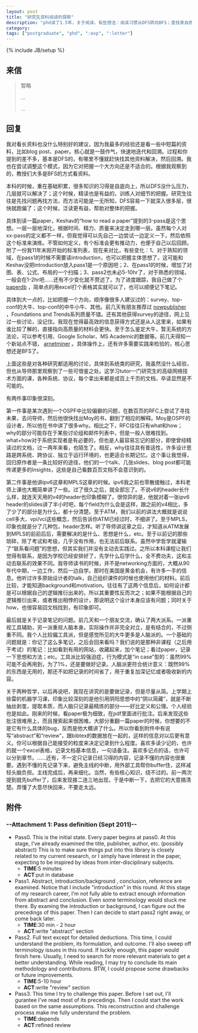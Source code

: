 ```yaml
---
layout: post
title: "研究生资料阅读的探索"
description: "phd读了1.5年，关于阅读，有些想法：阅读习惯从DFS转向BFS；查找来自原始作者的信息，避免传播损失；重视why而不是how；motivation比methodology更重要；联系和对比；扁平且简短的记录"
category: 
tags: ["postgraduate", "phd", ":exp", ":letter"]
---
```

{% include JB/setup %}

## 来信

> 暂略
>
> ...
>
> ...

## 回复

我对看长资料也没什么特别好的建议，因为我最多的经验还是看一些中短篇的资料，比如blog post、paper。核心就是一鼓作气，快速地迭代和回溯。过程和你提到的差不多，基本是DFS的，有哪里不懂就赶快找其他资料解决，然后回溯。我也在尝试调整这个模式，因为它对把握一个大方向还是不适合的。根据我观察到的，教授们大多是BFS的方式看资料。

本科的时候，重在基础积累，很多知识的习得是自底向上，所以DFS没什么压力，几层就可以解决了；这个时候，精读也是有益的，训练人对细节的把握。研究生往往是先找问题再找方法，而方法可能是一无所知，DFS容易一下就深入很多层，很快就跑偏了；这个时候，泛读更有益，帮助对整体的把握。

具体到读一篇paper，Keshav的“how to read a paper”提到的3-pass是这个思想。一层一层地深化，根据时间、精力、质量来决定走到哪一层。虽然每个人对xx-pass的定义都不一样，但我觉得可以先自己一边尝试一边定义一下，然后依照这个标准来演练。不管如何定义，有个标准会更有推动力，也便于自己以后回顾。附了一份我11年末刚开始的标准列表，现在来对比，有些变化：1、对于熟知的领域，在pass1的时候不需要读introduction，也可以把握主体思想了，这可能和Keshav没把introduction放入pass1是一个原因吧；2、在pass1的时候，增加了对图、表、公式、布局的一个扫描；3、pass2也未必5-10hr了，对于熟悉的领域，一般会在1-2hr吧……还有不少变化就不赘述了。为了进度跟踪，我自己做了个
[paperdb](https://github.com/hupili/paperdb)
，简单点的用excel打个表格其实就可以了，也可以顺便记下笔记。

具体到大一点的，比如把握一个方向，顺序像很多人建议过的：survey、top-conf的大牛、top-conf的中牛小牛、其他。前几天有朋友推荐过
[nowpublisher](http://www.nowpublishers.com/)
，Foundations and Trends系列质量不错。还有其他获得survey的途径，网上见过一些讨论，没记住。我现在觉得最高效的信息获得方式还是从人这里来，如果有谁比较了解的，直接指向高质量的材料会更快。至于怎么鉴定大牛，暂无系统的方法论，可以参考引用、Google Scholar、MS Academic的数据等。前几天得知一个新站点不错，
[arnetminer](http://arnetminer.org/)
。具体操作上，还有许多需要实践来检验的，核心思想还是BFS了。

上面这些是对各种研究都适用的讨论，具体到系统类的研究，我虽然没什么经验，但也从导师那里观察到了一些可借鉴之处。这学习tutor一门研究生的高级网络技术方面的课，各种系统、协议，每个拿出来都是成百上千页的文档，卒读显然是不可能的。

有两件事印象很深刻。

第一件事是某次遇到一个OSPF中比较偏僻的问题，在数百页的RFC上尝试了寻找未果，去问导师，然后他很快找出Moy的书，翻到了相应的解释。Moy是OSPF的设计者，所以他在书中讲了很多why。相比之下，RFC往往只有what和how；why的部分可能存在于某些讨论组和邮件列表中，但是一般人很难找到。what+how对于系统实现者是有必要的，但也是人最容易忘记的部分，即使曾经精读过的文档，过一两年来看，也陌生了。相反，why往往具有普适性，许多设计思路是跨系统、跨协议、独立于运行环境的，也更适合长期记忆。这个事让我觉得，回归原作者是一条比较好的途径，他们的一个talk、几张slides、blog post都可能传递更多的Insights，这些是自己看数百页文档不会意识到的。

第二件事是他讲ipv6这章和MPLS这章的时候。ipv6我之前也零散接触过，本科老师上课也大概简单讲了一些。过了很久之后，就全部忘了。不说v6的header长什么样，就连天天用的v4的header也印象模糊了。很惊异的是，他就对着一张ipv6 header的slides讲了半小时吧，每个field为什么会是这样，跟之前的v4相比，多了少了的部分是为什么，都十分清楚。至于ATM，我们以前的讲法大概就是说说cell多大、vpi/vci这些概念，然后告诉你ATM已经过时，不细讲了。至于MPLS，印象也就是分了几种包，header怎样。听了导师讲这章之后，才知道从ATM发展到MPLS的前前后后，需要解决的是什么、思想是什么，etc。至于以前记的那些琐碎，除了考试和考级，几乎没有作用，也无法前后联系。虽然中学哲学就灌输了“联系看问题”的思想，但其实我们并没有主动去实践过。之所以本科课程让我们觉得有联系，是因为学校已经安排好了，先学什么后学什么，全不费功夫，这和主动去联系的效果不同。我导师读书的时候，并不是networking方面的，大概从90年代中期，一边工作，然后一边自学。那时在美国是黄金机会，有许多一手的信息。他听过许多原始设计者的talk，自己组织课件的时候也使用他们的材料。前后比较，才能知道background和motivation。往往有了这两个信息后，如何设计都是可以根据自己的逻辑推衍出来的，所以其重要性反而次之；如果不能根据自己的逻辑推衍出来，或者推出相悖的设计，那说明这个设计本身应该有问题；同时关于how，也很容易回文档找到，有印象即可。

最后就是关于记录笔记的问题。前几天和一个朋友交流，确认了两大派系。一派重视工具辅助，另一派重视人脑本身。实际操作并非完全对立，是有结合的，不过侧重不同。我个人比较偏工具派，但是感觉所见的大牛更多是人脑派的。一个基础的问题就是：你记了这么多笔记，之后会回来看吗？我们说的是那种非课程（之后用于考试）的笔记：比如看到有用的网站，收藏起来，加个笔记；看过paper，记录一下思想和方法；etc。工具派比较强迫症，行为模式是“in case”型的：虽然99%可能不会再用到，为了1%，还是要做好记录。人脑派更符合统计意义：既然99%的东西是无用的，那还不如把记录的时间省了，用于重复加深记忆或者吸收新的内容。

关于两种哲学，以后再说吧，我现在讲究的是要做记录，但是尽量从简。上学期上徐雷的机器学习课，印象比较深刻的是他引用阴阳思想中的“阴以简藏”，就是不断抽丝剥茧，提取本质，而人脑只记录最精炼的部分——好比定义和公理。个人经验也是如此。刚来的时候，看paper极为细致，在pdf里面进行批注。后来发现这些批注很难用上，而且搜索起来很困难。大部分重翻一篇paper的时候，你想要的不是它有什么具体的bug，反而是他大概讲了什么。所以你看到附件中有说写“abstract”和“review”，跟bibtex的数据放在一起的，这样的信息对以后更有意义。你可以根据自己能接受的粒度来决定记录到什么程度。喜欢多读少记的，也许的就一个excel表格，记录文档基本信息，一句话备注。喜欢多记点的话，也许可以分到章节。……还有，不一定只记录已经习得的内容，记录不懂的内容也很重要。遇到不懂的先记录下来，避免主线的中断，用外部工具帮你buffer住，这样减轻头脑负担。主线完成后，再来细化。当然，有些核心知识，绕不过的。前一两次提到就先buffer了，后来发现接二连三地出现，于是中断一下，去把它的大意搞清楚。弄懂了大意尽快回来，不要走太远。

## 附件

### --Attachment 1: Pass definition (Sept 2011)--

   * Pass0. This is the initial state. Every paper begins at pass0. At this stage, I've already examined the title, publisher, author, etc. (possibly abstract) This is to make sure things put into this library is closely related to my current research, or I simply have interest in the paper, expecting to be inspired by ideas from inter-disciplinary subjects.
      - **TIME**:5 minutes
      - **ACT**:put in database
   * Pass1. Abstract, introduction/background , conclusion, reference are examined. Notice that I include "introduction" in this round. At this stage of my research career, I'm not fully able to extract enough information from abstract and conclusion. Even some terminology would stuck me there. By examing the introduction or background, I can figure out the precedings of this paper. Then I can decide to start pass2 right away, or come back later.
      - **TIME**:30 min - 2 hour
      - **ACT**:write "abstract" section
   * Pass2. Full text except for detailed deductions. This time, I could understand the problem, its formulation, and outcome. I'll also sweep off terminology issues in this round. If luckily enough, this paper would finish here. Usually, I need to search for more relevant materials to get a better understanding. While reading, I may try to conclude its main methodology and contributions. BTW, I could propose some drawbacks or future improvements.
      - **TIME**:5-10 hour
      - **ACT**:write "review" section
   * Pass3. This time I try to challenge this paper. Before I set out, I'll gurantee I've read most of its precedings. Then I could start the work based on the same assumptions. This reconstruction and challenge process make me fully understand the problem.
      - **TIME**:depends
      - **ACT**:refined review 
